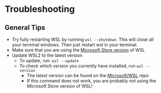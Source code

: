 # Troubleshooting

## General Tips

- Try fully restarting WSL by running `wsl --shutdown`. This will close all your terminal windows. Then just restart wsl in your terminal.
- Make sure that you are using the [Microsoft Store version](https://www.microsoft.com/store/productId/9P9TQF7MRM4R) of WSL
- Update WSL2 to the latest version
  - To update, run: `wsl --update`
  - To check which version you currently have installed, run `wsl --version`
    - The latest version can be found on the [Microsoft/WSL](https://github.com/microsoft/WSL/releases/latest) repo
    - If this command does not work, you are probably not using the Microsoft Store version of WSL!
